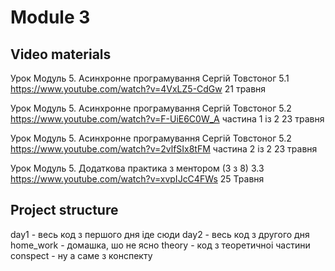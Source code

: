 # Module 3

## Video materials
Урок Модуль 5. Асинхронне програмування
Сергій Товстоног
5.1 https://www.youtube.com/watch?v=4VxLZ5-CdGw
21 травня

Урок Модуль 5. Асинхронне програмування
Сергій Товстоног
5.2 https://www.youtube.com/watch?v=F-UiE6C0W_A частина 1 із 2
23 травня

Урок Модуль 5. Асинхронне програмування
Сергій Товстоног
5.2 https://www.youtube.com/watch?v=2vlfSIx8tFM частина 2 із 2
23 травня

Урок Модуль 5. Додаткова практика з ментором (3 з 8)
3.3 https://www.youtube.com/watch?v=xvpIJcC4FWs
25 Травня

## Project structure
day1 - весь код з першого дня іде сюди
day2 - весь код з другого дня
home_work - домашка, шо не ясно
theory - код з теоретичноі частини
conspect - ну а саме з конспекту